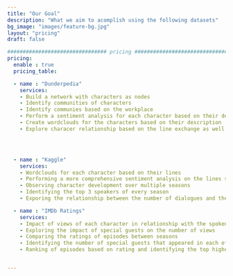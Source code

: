 ```yaml
---
title: "Our Goal"
description: "What we aim to acomplish using the following datasets"
bg_image: "images/feature-bg.jpg"
layout: "pricing"
draft: false

################################ pricing ################################
pricing:
  enable : true
  pricing_table:

  - name : "Dunderpedia"
    services:
    - Build a network with characters as nodes
    - Identify communities of characters
    - Identify communies based on the workplace
    - Perform a sentiment analysis for each character based on their description
    - Create wordclouds for the characters based on their description
    - Explore characer relationship based on the line exchange as well as finding the most connected character




  - name : "Kaggle"
    services:
    - Wordclouds for each character based on their lines
    - Performing a more comprehensive sentiment analysis on the lines spoken by each character
    - Observing character development over multiple seasons
    - Identifying the top 3 speakers of every season 
    - Exporing the relationship between the number of dialogues and the top 3 speakers for each season

  - name : "IMDb Ratings"
    services:
    - Impact of views of each character in relationship with the spoken lines
    - Exploring the impact of special guests on the number of views
    - Comparing the ratings of episodes between seasons
    - Identifying the number of special guests that appeared in each of the 9 seasons
    - Ranking of episodes based on rating and identifying the top highest voted episodes


---
```

